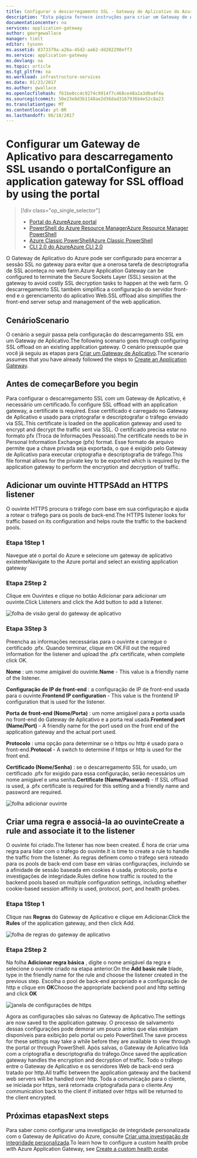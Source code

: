 ```yaml
---
title: Configurar o descarregamento SSL - Gateway de Aplicativo do Azure - Portal do Azure | Microsoft Docs
description: "Esta página fornece instruções para criar um Gateway de Aplicativo com descarregamento SSL usando o portal"
documentationcenter: na
services: application-gateway
author: georgewallace
manager: timlt
editor: tysonn
ms.assetid: 8373379a-a26a-45d2-aa62-dd282298eff3
ms.service: application-gateway
ms.devlang: na
ms.topic: article
ms.tgt_pltfrm: na
ms.workload: infrastructure-services
ms.date: 01/23/2017
ms.author: gwallace
ms.openlocfilehash: f61be0cc4c9274c9914f7c468ce48a2a3d0a4f4a
ms.sourcegitcommit: 50e23e8d3b1148ae2d36dad3167936b4e52c8a23
ms.translationtype: MT
ms.contentlocale: pt-BR
ms.lasthandoff: 08/18/2017
---
```

# <a name="configure-an-application-gateway-for-ssl-offload-by-using-the-portal"></a><span data-ttu-id="bacd0-103">Configurar um Gateway de Aplicativo para descarregamento SSL usando o portal</span><span class="sxs-lookup"><span data-stu-id="bacd0-103">Configure an application gateway for SSL offload by using the portal</span></span>

> [!div class="op_single_selector"]
> * [<span data-ttu-id="bacd0-104">Portal do Azure</span><span class="sxs-lookup"><span data-stu-id="bacd0-104">Azure portal</span></span>](application-gateway-ssl-portal.md)
> * [<span data-ttu-id="bacd0-105">PowerShell do Azure Resource Manager</span><span class="sxs-lookup"><span data-stu-id="bacd0-105">Azure Resource Manager PowerShell</span></span>](application-gateway-ssl-arm.md)
> * [<span data-ttu-id="bacd0-106">Azure Classic PowerShell</span><span class="sxs-lookup"><span data-stu-id="bacd0-106">Azure Classic PowerShell</span></span>](application-gateway-ssl.md)
> * [<span data-ttu-id="bacd0-107">CLI 2.0 do Azure</span><span class="sxs-lookup"><span data-stu-id="bacd0-107">Azure CLI 2.0</span></span>](application-gateway-ssl-cli.md)

<span data-ttu-id="bacd0-108">O Gateway de Aplicativo do Azure pode ser configurado para encerrar a sessão SSL no gateway para evitar que a onerosa tarefa de descriptografia de SSL aconteça no web farm.</span><span class="sxs-lookup"><span data-stu-id="bacd0-108">Azure Application Gateway can be configured to terminate the Secure Sockets Layer (SSL) session at the gateway to avoid costly SSL decryption tasks to happen at the web farm.</span></span> <span data-ttu-id="bacd0-109">O descarregamento SSL também simplifica a configuração do servidor front-end e o gerenciamento do aplicativo Web.</span><span class="sxs-lookup"><span data-stu-id="bacd0-109">SSL offload also simplifies the front-end server setup and management of the web application.</span></span>

## <a name="scenario"></a><span data-ttu-id="bacd0-110">Cenário</span><span class="sxs-lookup"><span data-stu-id="bacd0-110">Scenario</span></span>

<span data-ttu-id="bacd0-111">O cenário a seguir passa pela configuração do descarregamento SSL em um Gateway de Aplicativo.</span><span class="sxs-lookup"><span data-stu-id="bacd0-111">The following scenario goes through configuring SSL offload on an existing application gateway.</span></span> <span data-ttu-id="bacd0-112">O cenário pressupõe que você já seguiu as etapas para [Criar um Gateway de Aplicativo](application-gateway-create-gateway-portal.md).</span><span class="sxs-lookup"><span data-stu-id="bacd0-112">The scenario assumes that you have already followed the steps to [Create an Application Gateway](application-gateway-create-gateway-portal.md).</span></span>

## <a name="before-you-begin"></a><span data-ttu-id="bacd0-113">Antes de começar</span><span class="sxs-lookup"><span data-stu-id="bacd0-113">Before you begin</span></span>

<span data-ttu-id="bacd0-114">Para configurar o descarregamento SSL com um Gateway de Aplicativo, é necessário um certificado.</span><span class="sxs-lookup"><span data-stu-id="bacd0-114">To configure SSL offload with an application gateway, a certificate is required.</span></span> <span data-ttu-id="bacd0-115">Esse certificado é carregado no Gateway de Aplicativo e usado para criptografar e descriptografar o tráfego enviado via SSL.</span><span class="sxs-lookup"><span data-stu-id="bacd0-115">This certificate is loaded on the application gateway and used to encrypt and decrypt the traffic sent via SSL.</span></span> <span data-ttu-id="bacd0-116">O certificado precisa estar no formato pfx (Troca de Informações Pessoais).</span><span class="sxs-lookup"><span data-stu-id="bacd0-116">The certificate needs to be in Personal Information Exchange (pfx) format.</span></span> <span data-ttu-id="bacd0-117">Esse formato de arquivo permite que a chave privada seja exportada, o que é exigido pelo Gateway de Aplicativo para executar criptografia e descriptografia de tráfego.</span><span class="sxs-lookup"><span data-stu-id="bacd0-117">This file format allows for the private key to be exported which is required by the application gateway to perform the encryption and decryption of traffic.</span></span>

## <a name="add-an-https-listener"></a><span data-ttu-id="bacd0-118">Adicionar um ouvinte HTTPS</span><span class="sxs-lookup"><span data-stu-id="bacd0-118">Add an HTTPS listener</span></span>

<span data-ttu-id="bacd0-119">O ouvinte HTTPS procura o tráfego com base em sua configuração e ajuda a rotear o tráfego para os pools de back-end.</span><span class="sxs-lookup"><span data-stu-id="bacd0-119">The HTTPS listener looks for traffic based on its configuration and helps route the traffic to the backend pools.</span></span>

### <a name="step-1"></a><span data-ttu-id="bacd0-120">Etapa 1</span><span class="sxs-lookup"><span data-stu-id="bacd0-120">Step 1</span></span>

<span data-ttu-id="bacd0-121">Navegue até o portal do Azure e selecione um gateway de aplicativo existente</span><span class="sxs-lookup"><span data-stu-id="bacd0-121">Navigate to the Azure portal and select an existing application gateway</span></span>

### <a name="step-2"></a><span data-ttu-id="bacd0-122">Etapa 2</span><span class="sxs-lookup"><span data-stu-id="bacd0-122">Step 2</span></span>

<span data-ttu-id="bacd0-123">Clique em Ouvintes e clique no botão Adicionar para adicionar um ouvinte.</span><span class="sxs-lookup"><span data-stu-id="bacd0-123">Click Listeners and click the Add button to add a listener.</span></span>

![folha de visão geral do gateway de aplicativo][1]

### <a name="step-3"></a><span data-ttu-id="bacd0-125">Etapa 3</span><span class="sxs-lookup"><span data-stu-id="bacd0-125">Step 3</span></span>

<span data-ttu-id="bacd0-126">Preencha as informações necessárias para o ouvinte e carregue o certificado .pfx. Quando terminar, clique em OK.</span><span class="sxs-lookup"><span data-stu-id="bacd0-126">Fill out the required information for the listener and upload the .pfx certificate, when complete click OK.</span></span>

<span data-ttu-id="bacd0-127">**Nome** : um nome amigável do ouvinte.</span><span class="sxs-lookup"><span data-stu-id="bacd0-127">**Name** - This value is a friendly name of the listener.</span></span>

<span data-ttu-id="bacd0-128">**Configuração de IP de front-end** : a configuração de IP de front-end usada para o ouvinte.</span><span class="sxs-lookup"><span data-stu-id="bacd0-128">**Frontend IP configuration** - This value is the frontend IP configuration that is used for the listener.</span></span>

<span data-ttu-id="bacd0-129">**Porta de front-end (Nome/Porta)** : um nome amigável para a porta usada no front-end do Gateway de Aplicativo e a porta real usada.</span><span class="sxs-lookup"><span data-stu-id="bacd0-129">**Frontend port (Name/Port)** - A friendly name for the port used on the front end of the application gateway and the actual port used.</span></span>

<span data-ttu-id="bacd0-130">**Protocolo** : uma opção para determinar se o https ou http é usado para o front-end.</span><span class="sxs-lookup"><span data-stu-id="bacd0-130">**Protocol** - A switch to determine if https or http is used for the front end.</span></span>

<span data-ttu-id="bacd0-131">**Certificado (Nome/Senha)** : se o descarregamento SSL for usado, um certificado .pfx for exigido para essa configuração, serão necessários um nome amigável e uma senha.</span><span class="sxs-lookup"><span data-stu-id="bacd0-131">**Certificate (Name/Password)** - If SSL offload is used, a .pfx certificate is required for this setting and a friendly name and password are required.</span></span>

![folha adicionar ouvinte][2]

## <a name="create-a-rule-and-associate-it-to-the-listener"></a><span data-ttu-id="bacd0-133">Criar uma regra e associá-la ao ouvinte</span><span class="sxs-lookup"><span data-stu-id="bacd0-133">Create a rule and associate it to the listener</span></span>

<span data-ttu-id="bacd0-134">O ouvinte foi criado.</span><span class="sxs-lookup"><span data-stu-id="bacd0-134">The listener has now been created.</span></span> <span data-ttu-id="bacd0-135">É hora de criar uma regra para lidar com o tráfego do ouvinte.</span><span class="sxs-lookup"><span data-stu-id="bacd0-135">It is time to create a rule to handle the traffic from the listener.</span></span> <span data-ttu-id="bacd0-136">As regras definem como o tráfego será roteado para os pools de back-end com base em várias configurações, incluindo se a afinidade de sessão baseada em cookies é usada, protocolo, porta e investigações de integridade.</span><span class="sxs-lookup"><span data-stu-id="bacd0-136">Rules define how traffic is routed to the backend pools based on multiple configuration settings, including whether cookie-based session affinity is used, protocol, port, and health probes.</span></span>

### <a name="step-1"></a><span data-ttu-id="bacd0-137">Etapa 1</span><span class="sxs-lookup"><span data-stu-id="bacd0-137">Step 1</span></span>

<span data-ttu-id="bacd0-138">Clique nas **Regras** do Gateway de Aplicativo e clique em Adicionar.</span><span class="sxs-lookup"><span data-stu-id="bacd0-138">Click the **Rules** of the application gateway, and then click Add.</span></span>

![folha de regras do gateway de aplicativo][3]

### <a name="step-2"></a><span data-ttu-id="bacd0-140">Etapa 2</span><span class="sxs-lookup"><span data-stu-id="bacd0-140">Step 2</span></span>

<span data-ttu-id="bacd0-141">Na folha **Adicionar regra básica** , digite o nome amigável da regra e selecione o ouvinte criado na etapa anterior.</span><span class="sxs-lookup"><span data-stu-id="bacd0-141">On the **Add basic rule** blade, type in the friendly name for the rule and choose the listener created in the previous step.</span></span> <span data-ttu-id="bacd0-142">Escolha o pool de back-end apropriado e a configuração de http e clique em **OK**</span><span class="sxs-lookup"><span data-stu-id="bacd0-142">Choose the appropriate backend pool and http setting and click **OK**</span></span>

![janela de configurações de https][4]

<span data-ttu-id="bacd0-144">Agora as configurações são salvas no Gateway de Aplicativo.</span><span class="sxs-lookup"><span data-stu-id="bacd0-144">The settings are now saved to the application gateway.</span></span> <span data-ttu-id="bacd0-145">O processo de salvamento dessas configurações pode demorar um pouco antes que elas estejam disponíveis para exibição pelo portal ou pelo PowerShell.</span><span class="sxs-lookup"><span data-stu-id="bacd0-145">The save process for these settings may take a while before they are available to view through the portal or through PowerShell.</span></span> <span data-ttu-id="bacd0-146">Após salvas, o Gateway de Aplicativo lida com a criptografia e descriptografia do tráfego.</span><span class="sxs-lookup"><span data-stu-id="bacd0-146">Once saved the application gateway handles the encryption and decryption of traffic.</span></span> <span data-ttu-id="bacd0-147">Todo o tráfego entre o Gateway de Aplicativo e os servidores Web de back-end será tratado por http.</span><span class="sxs-lookup"><span data-stu-id="bacd0-147">All traffic between the application gateway and the backend web servers will be handled over http.</span></span> <span data-ttu-id="bacd0-148">Toda a comunicação para o cliente, se iniciada por https, será retornada criptografada para o cliente.</span><span class="sxs-lookup"><span data-stu-id="bacd0-148">Any communication back to the client if initiated over https will be returned to the client encrypted.</span></span>

## <a name="next-steps"></a><span data-ttu-id="bacd0-149">Próximas etapas</span><span class="sxs-lookup"><span data-stu-id="bacd0-149">Next steps</span></span>

<span data-ttu-id="bacd0-150">Para saber como configurar uma investigação de integridade personalizada com o Gateway de Aplicativo do Azure, consulte [Criar uma investigação de integridade personalizada](application-gateway-create-gateway-portal.md).</span><span class="sxs-lookup"><span data-stu-id="bacd0-150">To learn how to configure a custom health probe with Azure Application Gateway, see [Create a custom health probe](application-gateway-create-gateway-portal.md).</span></span>

[1]: ./media/application-gateway-ssl-portal/figure1.png
[2]: ./media/application-gateway-ssl-portal/figure2.png
[3]: ./media/application-gateway-ssl-portal/figure3.png
[4]: ./media/application-gateway-ssl-portal/figure4.png
